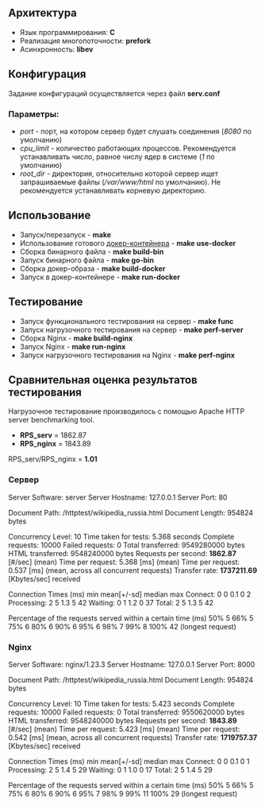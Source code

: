 ## Архитектура
* Язык программирования: **C**
* Реализация многопоточности: **prefork**
* Асинхронность: **libev**

## Конфигурация
Задание конфигураций осуществляется через файл **serv.conf**

### Параметры:
* _port_ - порт, на котором сервер будет слушать соединения (_8080_ по умолчанию)
* _cpu_limit_ - количество работающих процессов. Рекомендуется устанавливать число, равное числу ядер в системе (_1_ по умолчанию)
* _root_dir_ - директория, относительно которой сервер ищет запрашиваемые файлы (_/var/www/html_ по умолчанию).
Не рекомендуется устанавливать корневую директорию.

## Использование
* Запуск/перезапуск - **make**
* Использование готового [докер-контейнера](https://hub.docker.com/repository/docker/ivanbir/barsev/general) - **make use-docker**
* Сборка бинарного файла - **make build-bin**
* Запуск бинарного файла - **make go-bin**
* Сборка докер-образа - **make build-docker**
* Запуск в докер-контейнере - **make run-docker**

## Тестирование
* Запуск функционального тестирования на сервер - **make func**
* Запуск нагрузочного тестирования на сервер - **make perf-server**
* Сборка Nginx - **make build-nginx**
* Запуск Nginx - **make run-nginx**
* Запуск нагрузочного тестирования на Nginx - **make perf-nginx**

## Сравнительная оценка результатов тестирования
Нагрузочное тестирование производилось с помощью Apache HTTP server benchmarking tool.

* **RPS_serv** = 1862.87
* **RPS_nginx** = 1843.89

RPS_serv/RPS_nginx = **1.01**

### Сервер
Server Software:        server
Server Hostname:        127.0.0.1
Server Port:            80

Document Path:          /httptest/wikipedia_russia.html
Document Length:        954824 bytes

Concurrency Level:      10
Time taken for tests:   5.368 seconds
Complete requests:      10000
Failed requests:        0
Total transferred:      9549280000 bytes
HTML transferred:       9548240000 bytes
Requests per second:    **1862.87** [#/sec] (mean)
Time per request:       5.368 [ms] (mean)
Time per request:       0.537 [ms] (mean, across all concurrent requests)
Transfer rate:          **1737211.69** [Kbytes/sec] received

Connection Times (ms)
              min  mean[+/-sd] median   max
Connect:        0    0   0.1      0       2
Processing:     2    5   1.3      5      42
Waiting:        0    1   1.2      0      37
Total:          2    5   1.3      5      42

Percentage of the requests served within a certain time (ms)
  50%      5
  66%      5
  75%      6
  80%      6
  90%      6
  95%      6
  98%      7
  99%      8
 100%     42 (longest request)


### Nginx
Server Software:        nginx/1.23.3
Server Hostname:        127.0.0.1
Server Port:            8000

Document Path:          /httptest/wikipedia_russia.html
Document Length:        954824 bytes

Concurrency Level:      10
Time taken for tests:   5.423 seconds
Complete requests:      10000
Failed requests:        0
Total transferred:      9550620000 bytes
HTML transferred:       9548240000 bytes
Requests per second:    **1843.89** [#/sec] (mean)
Time per request:       5.423 [ms] (mean)
Time per request:       0.542 [ms] (mean, across all concurrent requests)
Transfer rate:          **1719757.37** [Kbytes/sec] received

Connection Times (ms)
              min  mean[+/-sd] median   max
Connect:        0    0   0.1      0       1
Processing:     2    5   1.4      5      29
Waiting:        0    1   1.0      0      17
Total:          2    5   1.4      5      29

Percentage of the requests served within a certain time (ms)
  50%      5
  66%      5
  75%      6
  80%      6
  90%      6
  95%      7
  98%      9
  99%     11
 100%     29 (longest request)
